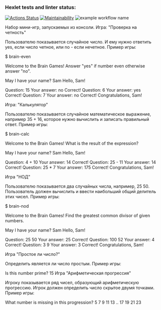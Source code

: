 ### Hexlet tests and linter status:
[![Actions Status](https://github.com/AnnaBerk/frontend-project-lvl1/workflows/hexlet-check/badge.svg)](https://github.com/AnnaBerk/frontend-project-lvl1/actions)
[![Maintainability](https://api.codeclimate.com/v1/badges/a99a88d28ad37a79dbf6/maintainability)](https://codeclimate.com/github/codeclimate/codeclimate/maintainability)
![example workflow name](https://github.com/AnnaBerk/frontend-project-lvl1/workflows/Node%20CI/badge.svg)

Набор мини-игр, запускаемых из консоли.
Игра: "Проверка на четность"

Пользователю показывается случайное число. И ему нужно ответить yes, если число четное, или no - если нечетное.
Пример игры:

$ brain-even

Welcome to the Brain Games! Answer "yes" if number even otherwise answer "no".

May I have your name? Sam Hello, Sam!

Question: 15 Your answer: no Correct! Question: 6 Your answer: yes Correct! Question: 7 Your answer: no Correct! Congratulations, Sam!

Игра: "Калькулятор"

Пользователю показывается случайное математическое выражение, например 35 + 16, которое нужно вычислить и записать правильный ответ.
Пример игры:

$ brain-calc

Welcome to the Brain Games! What is the result of the expression?

May I have your name? Sam Hello, Sam!

Question: 4 + 10 Your answer: 14 Correct! Question: 25 - 11 Your answer: 14 Correct! Question: 25 * 7 Your answer: 175 Correct! Congratulations, Sam!

Игра "НОД"

Пользователю показывается два случайных числа, например, 25 50. Пользователь должен вычислить и ввести наибольший общий делитель этих чисел.
Пример игры:

$ brain-nod

Welcome to the Brain Games! Find the greatest common divisor of given numbers.

May I have your name? Sam Hello, Sam!

Question: 25 50 Your answer: 25 Correct! Question: 100 52 Your answer: 4 Correct! Question: 3 9 Your answer: 3 Correct! Congratulations, Sam!

Игра "Простое ли число?"

Определить является ли число простым.
Пример игры:

Is this number prime? 15
Игра "Арифметическая прогрессия"

Игроку показывается ряд чисел, образующий арифметическую прогрессию. Игрок должен определить число скрытое двумя точками.
Пример игры:

What number is missing in this progression? 5 7 9 11 13 .. 17 19 21 23
